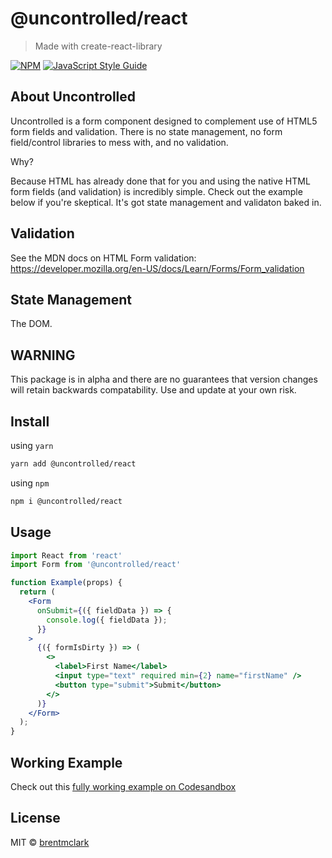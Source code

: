 # @uncontrolled/react

> Made with create-react-library

[![NPM](https://img.shields.io/npm/v/@uncontrolled/react.svg)](https://www.npmjs.com/package/@uncontrolled/react) [![JavaScript Style Guide](https://img.shields.io/badge/code_style-standard-brightgreen.svg)](https://standardjs.com)

## About Uncontrolled

Uncontrolled is a form component designed to complement use of HTML5 form fields and validation.  There is no state management, no form field/control libraries to mess with, and no validation.  

Why?

Because HTML has already done that for you and using the native HTML form fields (and validation) is incredibly simple.  Check out the example below if you're skeptical.  It's got state management and validaton baked in.

## Validation

See the MDN docs on HTML Form validation: https://developer.mozilla.org/en-US/docs/Learn/Forms/Form_validation

## State Management

The DOM.

## WARNING

This package is in alpha and there are no guarantees that version changes will retain backwards compatability. Use and update at your own risk.

## Install

using `yarn`

```bash
yarn add @uncontrolled/react
```

using `npm`

```bash
npm i @uncontrolled/react
```

## Usage

```jsx
import React from 'react'
import Form from '@uncontrolled/react'

function Example(props) {
  return (
    <Form
      onSubmit={({ fieldData }) => {
        console.log({ fieldData });
      }}
    >
      {({ formIsDirty }) => (
        <>
          <label>First Name</label>
          <input type="text" required min={2} name="firstName" />
          <button type="submit">Submit</button>
        </>
      )}
    </Form>
  );
}
```

## Working Example

Check out this [fully working example on Codesandbox](https://codesandbox.io/s/basic-contact-form-with-serialization-cq7fx?file=/src/index.js)

## License

MIT © [brentmclark](https://github.com/brentmclark)
